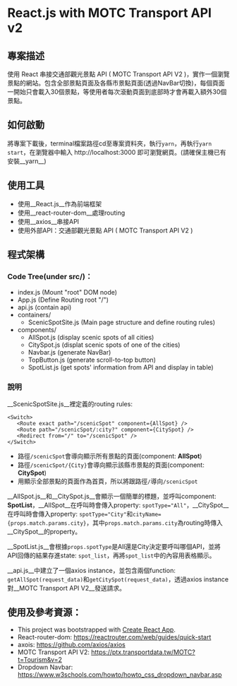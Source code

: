 # React.js with MOTC Transport API v2

## 專案描述
使用 React 串接交通部觀光景點 API ( MOTC Transport API V2 )，實作一個瀏覽景點的網站。包含全部景點頁面及各縣市景點頁面(透過NavBar切換)，每個頁面一開始只會載入30個景點，等使用者每次滾動頁面到底部時才會再載入額外30個景點。

## 如何啟動
將專案下載後，terminal檔案路徑cd至專案資料夾，執行`yarn`，再執行`yarn start`，在瀏覽器中輸入 http://localhost:3000 即可瀏覽網頁。(請確保主機已有安裝__yarn__)

## 使用工具
- 使用__React.js__作為前端框架
- 使用__react-router-dom__處理routing
- 使用__axios__串接API
- 使用外部API：交通部觀光景點 API ( MOTC Transport API V2 )

## 程式架構
### Code Tree(under src/)：
- index.js  (Mount "root" DOM node)
- App.js    (Define Routing root "/")
- api.js    (contain api)
- containers/
  - ScenicSpotSite.js  (Main page structure and define routing rules)
- components/
  - AllSpot.js   (display scenic spots of all cities)
  - CitySpot.js  (displat scenic spots of one of the cities)
  - Navbar.js    (generate NavBar)
  - TopButton.js (generate scroll-to-top button)
  - SpotList.js  (get spots' information from API and display in table)

### 說明
__ScenicSpotSite.js__裡定義的routing rules:
```
<Switch>
   <Route exact path="/scenicSpot" component={AllSpot} />
   <Route path="/scenicSpot/:city?" component={CitySpot} />
   <Redirect from="/" to="/scenicSpot" />
</Switch>
```
- 路徑`/scenicSpot`會導向顯示所有景點的頁面(component: __AllSpot__)
- 路徑`/scenicSpot/{City}`會導向顯示該縣市景點的頁面(component: __CitySpot__)
- 用顯示全部景點的頁面作為首頁，所以將跟路徑`/`導向`/scenicSpot`

__AllSpot.js__和__CitySpot.js__會顯示一個簡單的標題，並呼叫component: __SpotList__，__AllSpot__在呼叫時會傳入property: `spotType="All"`，__CitySpot__在呼叫時會傳入property: `spotType="City"`和`cityName={props.match.params.city}`，其中`props.match.params.city`為routing時傳入__CitySpot__的property。

__SpotList.js__會根據`props.spotType`是All還是City決定要呼叫哪個API，並將API回傳的結果存進state: `spot_list`，再將`spot_list`中的內容用表格顯示。

__api.js__中建立了一個axios instance，並包含兩個function: `getAllSpot(request_data)`和`getCitySpot(request_data)`，透過axios instance對__MOTC Transport API V2__發送請求。

## 使用及參考資源：
- This project was bootstrapped with [Create React App](https://github.com/facebook/create-react-app).
- React-router-dom: https://reactrouter.com/web/guides/quick-start
- axois: https://github.com/axios/axios
- MOTC Transport API V2: https://ptx.transportdata.tw/MOTC?t=Tourism&v=2
- Dropdown Navbar: https://www.w3schools.com/howto/howto_css_dropdown_navbar.asp
